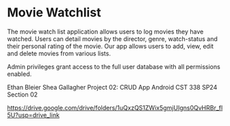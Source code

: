 # Movie Watchlist

The movie watch list application allows users to log movies they have watched. Users can detail movies by the director, genre, watch-status and their personal rating of the movie. Our app allows users to add, view, edit and delete movies from various lists. 

Admin privileges grant access to the full user database with all permissions enabled. 

Ethan Bleier
Shea Gallagher
Project 02: CRUD App Android
CST 338 SP24 Section 02

https://drive.google.com/drive/folders/1uQxzQS1ZWix5gmjUIgns0QvHRBr_fl5U?usp=drive_link

